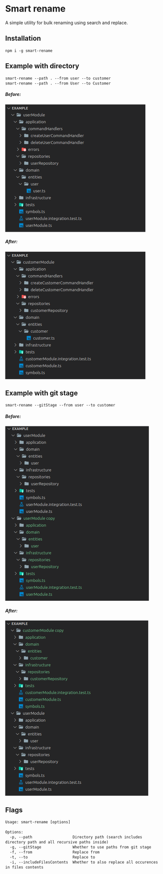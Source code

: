 # Smart rename

A simple utility for bulk renaming using search and replace.

## Installation

```
npm i -g smart-rename
```

## Example with directory

```
smart-rename --path . --from user --to customer
smart-rename --path . --from User --to Customer
```

##### Before:

<img src="./images/dir_example_before.png"/>

##### After:

<img src="./images/dir_example_after.png"/>

## Example with git stage

```
smart-rename --gitStage --from user --to customer
```

##### Before:

<img src="./images/git_example_before.png"/>

##### After:

<img src="./images/git_example_after.png"/>

## Flags

```
Usage: smart-rename [options]

Options:
  -p, --path                  Directory path (search includes directory path and all recursive paths inside)
  -g, --gitStage              Whether to use paths from git stage
  -f, --from                  Replace from
  -t, --to                    Replace to
  -i, --includeFilesContents  Whether to also replace all occurences in files contents
```
